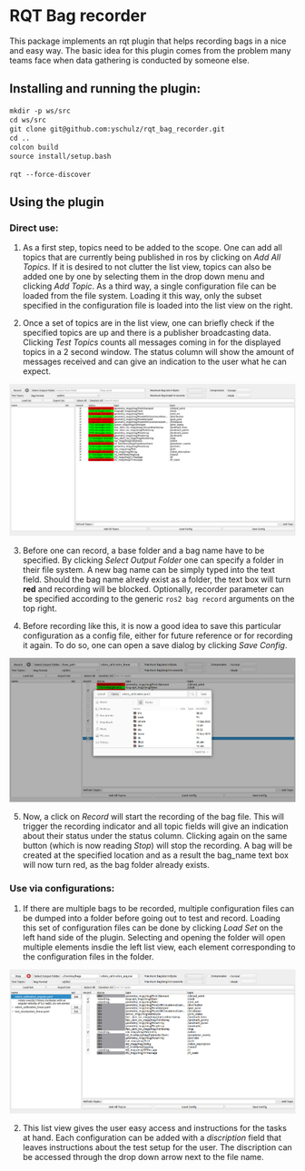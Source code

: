 # RQT Bag recorder

This package implements an rqt plugin that helps recording bags in a nice and easy way. The basic idea for this plugin comes from the problem many teams face when data gathering is conducted by someone else.

## Installing and running the plugin:
```
mkdir -p ws/src
cd ws/src
git clone git@github.com:yschulz/rqt_bag_recorder.git
cd ..
colcon build
source install/setup.bash

rqt --force-discover
```

## Using the plugin

### Direct use:

1. As a first step, topics need to be added to the scope. One can add all topics that are currently being published in ros by clicking on *Add All Topics*. If it is desired to not clutter the list view, topics can also be added one by one by selecting them in the drop down menu and clicking *Add Topic*. As a third way, a single configuration file can be loaded from the file system. Loading it this way, only the subset specified in the configuration file is loaded into the list view on the right.

2. Once a set of topics are in the list view, one can briefly check if the specified topics are up and there is a publisher broadcasting data. Clicking *Test Topics* counts all messages coming in for the displayed topics in a 2 second window. The status column will show the amount of messages received and can give an indication to the user what he can expect.

![Testing topic health](images/test_topics.png)

3. Before one can record, a base folder and a bag name have to be specified. By clicking *Select Output Folder* one can specify a folder in their file system. A new bag name can be simply typed into the text field. Should the bag name alredy exist as a folder, the text box will turn **red** and recording will be blocked. Optionally, recorder parameter can be specified according to the generic `ros2 bag record` arguments on the top right.

4. Before recording like this, it is now a good idea to save this particular configuration as a config file, either for future reference or for recording it again. To do so, one can open a save dialog by clicking *Save Config*.

![Save configuration](images/save_configuration.png)

5. Now, a click on *Record* will start the recording of the bag file. This will trigger the recording indicator and all topic fields will give an indication about their status under the status column. Clicking again on the same button (which is now reading *Stop*) will stop the recording. A bag will be created at the specified location and as a result the bag_name text box will now turn red, as the bag folder already exists.

### Use via configurations:

1. If there are multiple bags to be recorded, multiple configuration files can be dumped into a folder before going out to test and record. Loading this set of configuration files can be done by clicking *Load Set* on the left hand side of the plugin. Selecting and opening the folder will open multiple elements insdie the left list view, each element corresponding to the configuration files in the folder.

![Loading a configuration set](images/recording.png)

2. This list view gives the user easy access and instructions for the tasks at hand. Each configuration can be added with a *discription* field that leaves instructions about the test setup for the user. The discription can be accessed through the drop down arrow next to the file name.